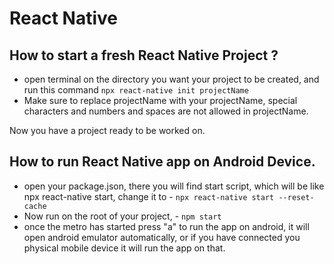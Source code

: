 # React Native

## How to start a fresh React Native Project ?

- open terminal on the directory you want your project to be created, and run this command
  `npx react-native init projectName`
- Make sure to replace projectName with your projectName, special characters and numbers and spaces are not allowed in projectName.

Now you have a project ready to be worked on.

## How to run React Native app on Android Device.

- open your package.json, there you will find start script, which will be like npx react-native start, change it to - `npx react-native start --reset-cache`
- Now run on the root of your project, - `npm start`
- once the metro has started press "a" to run the app on android, it will open android emulator automatically, or if you have connected you physical mobile device it will run the app on that.
